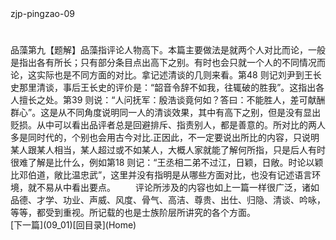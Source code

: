  <meta HTTP-EQUIV="Content-Type" CONTENT="text/html; charset=utf-8">
zjp-pingzao-09
<h1 class="break"></h1>
品藻第九【题解】品藻指评论人物高下。本篇主要做法是就两个人对比而论，一般是指出各有所长；只有部分条目点出高下之别。有时也会只就一个人的不同情况而论，这实际也是不同方面的对比。拿记述清谈的几则来看。第48 则记刘尹到王长史那里清谈，事后王长史的评价是：“韶音令辞不如我，往辄破的胜我”。这指出各人擅长之处。第39 则说：“人问抚军：殷浩谈竟何如？答曰：不能胜人，差可献酬群心”。这是从不同角度说明同一人的清谈效果，其中有高下之别，但是没有显出贬损。从中可以看出品评者总是回避排斥、指责别人，都是善意的。所对比的两人多是同时代的，个别也会用古今对比.正因此，不一定要说出所比的内容，只说明某人跟某人相当，某人超过或不如某人，大概人家就能了解何所指，只是后人有时很难了解是比什么，例如第18 则记：“王丞相二弟不过江，日颖，日敞。时论以颖比邓伯道，敞比温忠武”，这里并没有指明是从哪些方面对比，也没有记述语言环境，就不易从中看出要点。
　　评论所涉及的内容也如上一篇一样很广泛，诸如品德、才学、功业、声威、风度、骨气、高洁、尊贵、出仕、归隐、清谈、吟咏，等等，都受到重视。所记载的也是士族阶层所讲究的各个方面。
<br>[下一篇](09_01)[回目录](Home)
